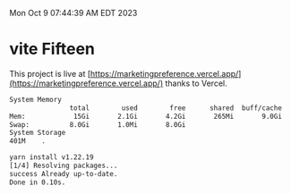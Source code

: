 Mon Oct  9 07:44:39 AM EDT 2023

# vite Fifteen


This project is live at [https://marketingpreference.vercel.app/](https://marketingpreference.vercel.app/) thanks to Vercel.

```bash
System Memory
               total        used        free      shared  buff/cache   available
Mem:            15Gi       2.1Gi       4.2Gi       265Mi       9.0Gi        12Gi
Swap:          8.0Gi       1.0Mi       8.0Gi
System Storage
401M	.
```
```bash
yarn install v1.22.19
[1/4] Resolving packages...
success Already up-to-date.
Done in 0.10s.
```
